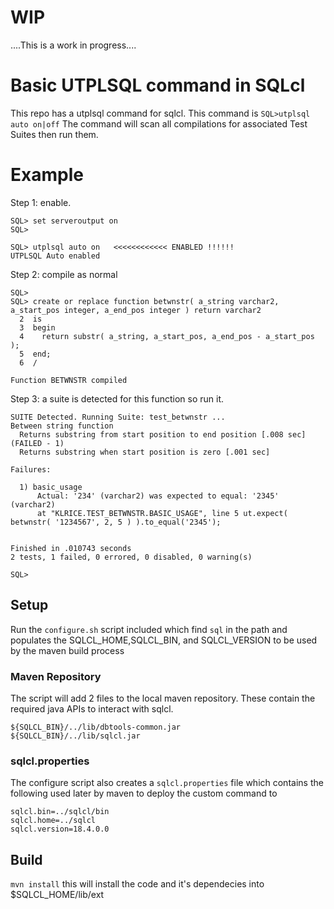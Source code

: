 
# WIP

....This is a work in progress....

# Basic UTPLSQL command in SQLcl

This repo has a utplsql command for sqlcl. This command is `SQL>utplsql auto on|off` The command will scan all compilations for associated Test Suites then run them.

# Example

Step 1: enable.

```
SQL> set serveroutput on
SQL> 

SQL> utplsql auto on   <<<<<<<<<<<< ENABLED !!!!!!
UTPLSQL Auto enabled
```

Step 2: compile as normal
```
SQL> 
SQL> create or replace function betwnstr( a_string varchar2, a_start_pos integer, a_end_pos integer ) return varchar2
  2  is
  3  begin
  4    return substr( a_string, a_start_pos, a_end_pos - a_start_pos );
  5  end;
  6  /

Function BETWNSTR compiled
```

Step 3:  a suite is detected for this function so run it.
```
SUITE Detected. Running Suite: test_betwnstr ...
Between string function
  Returns substring from start position to end position [.008 sec] (FAILED - 1)
  Returns substring when start position is zero [.001 sec]
 
Failures:
 
  1) basic_usage
      Actual: '234' (varchar2) was expected to equal: '2345' (varchar2) 
      at "KLRICE.TEST_BETWNSTR.BASIC_USAGE", line 5 ut.expect( betwnstr( '1234567', 2, 5 ) ).to_equal('2345');
      
       
Finished in .010743 seconds
2 tests, 1 failed, 0 errored, 0 disabled, 0 warning(s)
 
SQL> 
```

## Setup

Run the `configure.sh` script included which find `sql` in the path and populates the SQLCL\_HOME,SQLCL\_BIN, and SQLCL\_VERSION to be used by the maven build process

### Maven Repository
The script will add 2 files to the local maven repository. These contain the required java APIs to interact with sqlcl.

	${SQLCL_BIN}/../lib/dbtools-common.jar
	${SQLCL_BIN}/../lib/sqlcl.jar

### sqlcl.properties
The configure script also creates a `sqlcl.properties` file which contains the following used later by maven to deploy the custom command to 

	sqlcl.bin=../sqlcl/bin
	sqlcl.home=../sqlcl
	sqlcl.version=18.4.0.0
	
	

## Build
`mvn install` this will install the code and it's dependecies into $SQLCL_HOME/lib/ext




